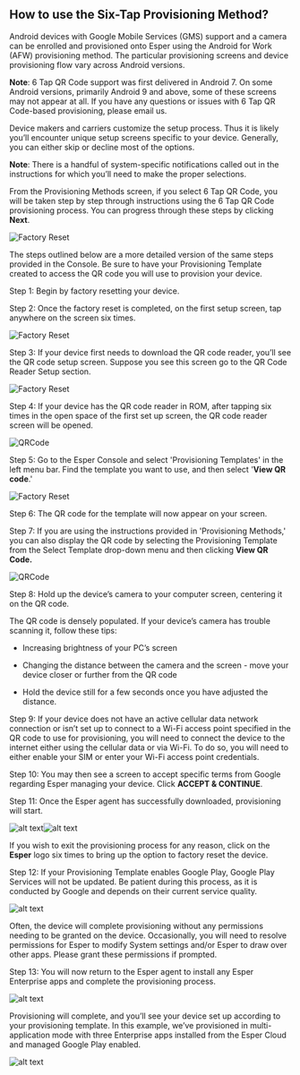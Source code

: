 ## How to use the Six-Tap Provisioning Method?

Android devices with Google Mobile Services (GMS) support and a camera can be enrolled and provisioned onto Esper using the Android for Work (AFW) provisioning method. The particular provisioning screens and device provisioning flow vary across Android versions.

**Note**: 6 Tap QR Code support was first delivered in Android 7. On some Android versions, primarily Android 9 and above, some of these screens may not appear at all. If you have any questions or issues with 6 Tap QR Code-based provisioning, please email us.

Device makers and carriers customize the setup process. Thus it is likely you’ll encounter unique setup screens specific to your device. Generally, you can either skip or decline most of the options.

**Note**: There is a handful of system-specific notifications called out in the instructions for which you’ll need to make the proper selections.

From the Provisioning Methods screen, if you select 6 Tap QR Code, you will be taken step by step through instructions using the 6 Tap QR Code provisioning process. You can progress through these steps by clicking **Next**.

![Factory Reset](./images/QR-image/SixTapFirstScreen.png)

The steps outlined below are a more detailed version of the same steps provided in the Console. Be sure to have your Provisioning Template created to access the QR code you will use to provision your device.

Step 1: Begin by factory resetting  your device.

Step 2: Once the factory reset is completed, on the first setup screen, tap anywhere on the screen six times.

![Factory Reset](./images/QR-image/QR_StartButton.png)

Step 3: If your device first needs to download the QR code reader, you’ll see the QR code setup screen. Suppose you see this screen go to the QR Code Reader Setup  section.

![Factory Reset](./images/QR-image/QRCodeSetup.png)

Step 4: If your device has the QR code reader in ROM, after tapping six times in the open space of the first set up screen, the QR code reader screen will be opened.

![QRCode](./images/QR-image/AFW_QRcode.png)

Step 5: Go to the Esper Console and select 'Provisioning Templates' in the left menu bar. Find the template you want to use, and then select '**View QR code**.'

![Factory Reset](./images/QR-image/AFW_ViewQRCode.png)

Step 6: The QR code for the template will now appear on your screen.

Step 7: If you are using the instructions provided in 'Provisioning Methods,' you can also display the QR code by selecting the Provisioning Template from the Select Template drop-down menu and then clicking **View QR Code.**

![QRCode](./images/QR-image/SixTapQRCode.png)

Step 8: Hold up the device’s camera to your computer screen, centering it on the QR code.

The QR code is densely populated. If your device’s camera has trouble scanning it, follow these tips:

-   Increasing brightness of your PC’s screen
    
-   Changing the distance between the camera and the screen - move your device closer or further from the QR code
    
-   Hold the device still for a few seconds once you have adjusted the distance.
    

Step 9: If your device does not have an active cellular data network connection or isn’t set up to connect to a Wi-Fi access point specified in the QR code to use for provisioning, you will need to connect the device to the internet either using the cellular data or via Wi-Fi. To do so, you will need to either enable your SIM or enter your Wi-Fi access point credentials.

Step 10: You may then see a screen to accept specific terms from Google regarding Esper managing your device. Click **ACCEPT & CONTINUE**.

Step 11: Once the Esper agent has successfully downloaded, provisioning will start.

![alt text](./images/QR-image/AFW_PreparingDevice.png)![alt text](./images/QR-image/QR_PreparingDevice2.png)

If you wish to exit the provisioning process for any reason, click on the **Esper** logo six times to bring up the option to factory reset the device.

Step 12: If your Provisioning Template enables Google Play, Google Play Services will not be updated. Be patient during this process, as it is conducted by Google and depends on their current service quality.

![alt text](./images/QR-image/AFW_GooglePlay.png)

Often, the device will complete provisioning without any permissions needing to be granted on the device. Occasionally, you will need to resolve permissions for Esper to modify System settings and/or Esper to draw over other apps. Please grant these permissions if prompted.

Step 13: You will now return to the Esper agent to install any Esper Enterprise apps and complete the provisioning process.

![alt text](./images/QR-image/QR_DeviceInstalling.png)

Provisioning will complete, and you’ll see your device set up according to your provisioning template. In this example, we’ve provisioned in multi-application mode with three Enterprise apps installed from the Esper Cloud and managed Google Play enabled.

![alt text](./images/QR-image/QR_DeviceScreen.png)